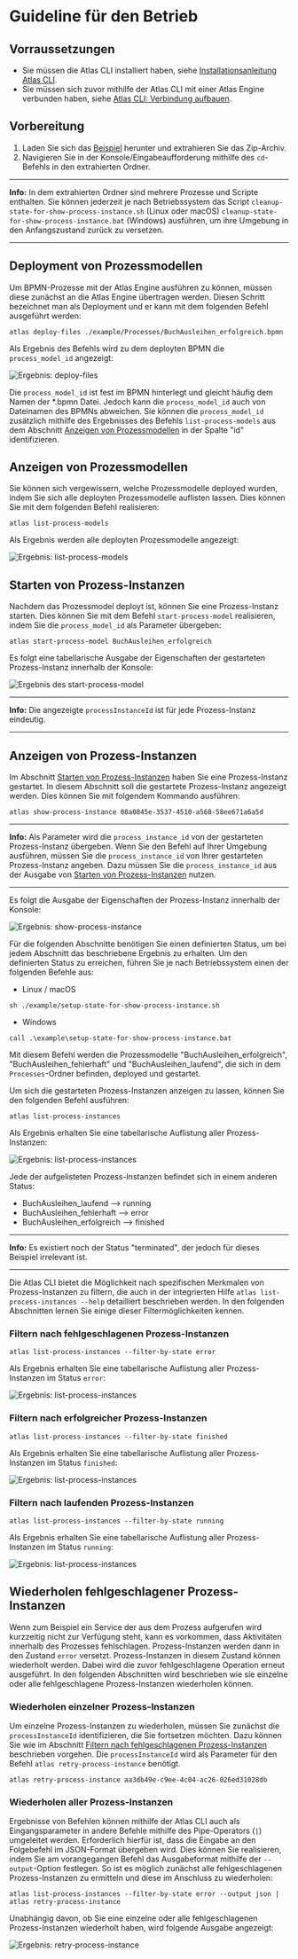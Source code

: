 # Guideline für den Betrieb

## Vorraussetzungen

* Sie müssen die Atlas CLI installiert haben, siehe [Installationsanleitung Atlas CLI](./install.md).
* Sie müssen sich zuvor mithilfe der Atlas CLI mit einer Atlas Engine verbunden haben, siehe [Atlas CLI: Verbindung aufbauen](./guideline-CLI-connect.md).

## Vorbereitung

1. Laden Sie sich das [Beispiel](./example) herunter und extrahieren Sie das Zip-Archiv.
2. Navigieren Sie in der Konsole/Eingabeaufforderung mithilfe des `cd`-Befehls in den extrahierten Ordner.

---
**Info:**
In dem extrahierten Ordner sind mehrere Prozesse und Scripte enthalten. Sie können jederzeit je nach Betriebssystem das Script `cleanup-state-for-show-process-instance.sh` (Linux oder macOS) `cleanup-state-for-show-process-instance.bat` (Windows) ausführen, um ihre Umgebung in den Anfangszustand zurück zu versetzen.

---

## Deployment von Prozessmodellen

Um BPMN-Prozesse mit der Atlas Engine ausführen zu können, müssen diese zunächst an die Atlas Engine übertragen werden. Diesen Schritt bezeichnet man als Deployment und er kann mit dem folgenden Befehl ausgeführt werden:

```shell
atlas deploy-files ./example/Processes/BuchAusleihen_erfolgreich.bpmn
```

Als Ergebnis des Befehls wird zu dem deployten BPMN die `process_model_id` angezeigt:

![Ergebnis: deploy-files](./images/deploy-files_result.png "Ergebnis: deploy-files")

Die `process_model_id` ist fest im BPMN hinterlegt und gleicht häufig dem Namen der *.bpmn Datei. Jedoch kann die `process_model_id` auch von Dateinamen des BPMNs abweichen. Sie können die `process_model_id` zusätzlich mithilfe des Ergebnisses des Befehls `list-process-models` aus dem Abschnitt [Anzeigen von Prozessmodellen](#Anzeigen-von-Prozessmodellen) in der Spalte "id" identifizieren.

## Anzeigen von Prozessmodellen

Sie können sich vergewissern, welche Prozessmodelle deployed wurden, indem Sie sich alle deployten Prozessmodelle auflisten lassen. Dies können Sie mit dem folgenden Befehl realisieren:

```shell
atlas list-process-models
```

Als Ergebnis werden alle deployten Prozessmodelle angezeigt:

![Ergebnis: list-process-models](./images/list-process-models_result.png "Ergebnis: list-process-models")

## Starten von Prozess-Instanzen

Nachdem das Prozessmodel deployt ist, können Sie eine Prozess-Instanz starten. Dies können Sie mit dem Befehl `start-process-model` realisieren, indem Sie die `process_model_id` als Parameter übergeben:

```shell
atlas start-process-model BuchAusleihen_erfolgreich
```

Es folgt eine tabellarische Ausgabe der Eigenschaften der gestarteten Prozess-Instanz innerhalb der Konsole:

![Ergebnis des start-process-model](./images/start-process-model_result.png "Ergebnis des start-process-model")

---
**Info:**
Die angezeigte `processInstanceId` ist für jede Prozess-Instanz eindeutig.

---

## Anzeigen von Prozess-Instanzen

Im Abschnitt [Starten von Prozess-Instanzen](#Starten-von-Prozess-Instanzen) haben Sie eine Prozess-Instanz gestartet. In diesem Abschnitt soll die gestartete Prozess-Instanz angezeigt werden. Dies können Sie mit folgendem Kommando ausführen:

```shell
atlas show-process-instance 08a0845e-3537-4510-a568-58ee671a6a5d
```

---
**Info:**
Als Parameter wird die `process_instance_id` von der gestarteten Prozess-Instanz übergeben. Wenn Sie den Befehl auf Ihrer Umgebung ausführen, müssen Sie die `process_instance_id` von Ihrer gestarteten Prozess-Instanz angeben. Dazu müssen Sie die `process_instance_id` aus der Ausgabe von [Starten von Prozess-Instanzen](#Starten-von-Prozess-Instanzen) nutzen.

---

Es folgt die Ausgabe der Eigenschaften der Prozess-Instanz innerhalb der Konsole:

![Ergebnis: show-process-instance](./images/show-process-instance_result.png "Ergebnis: show-process-instance")

Für die folgenden Abschnitte benötigen Sie einen definierten Status, um bei jedem Abschnitt das beschriebene Ergebnis zu erhalten. Um den definierten Status zu erreichen, führen Sie je nach Betriebssystem einen der folgenden Befehle aus:

* Linux / macOS

```shell
sh ./example/setup-state-for-show-process-instance.sh
```

* Windows

```shell
call .\example\setup-state-for-show-process-instance.bat
```

Mit diesem Befehl werden die Prozessmodelle "BuchAusleihen_erfolgreich", "BuchAusleihen_fehlerhaft" und "BuchAusleihen_laufend", die sich in dem `Processes`-Ordner befinden, deployed und gestartet.

Um sich die gestarteten Prozess-Instanzen anzeigen zu lassen, können Sie den folgenden Befehl ausführen:

```shell
atlas list-process-instances
```

Als Ergebnis erhalten Sie eine tabellarische Auflistung aller Prozess-Instanzen:

![Ergebnis: list-process-instances](./images/list-process-instances_result.png "Ergebnis: list-process-instances")

Jede der aufgelisteten Prozess-Instanzen befindet sich in einem anderen Status:

* BuchAusleihen_laufend --> running
* BuchAusleihen_fehlerhaft --> error
* BuchAusleihen_erfolgreich --> finished

---
**Info:**
Es existiert noch der Status "terminated", der jedoch für dieses Beispiel irrelevant ist.

---

Die Atlas CLI bietet die Möglichkeit nach spezifischen Merkmalen von Prozess-Instanzen zu filtern, die auch in der integrierten Hilfe `atlas list-process-instances --help` detailliert beschrieben werden. In den folgenden Abschnitten lernen Sie einige dieser Filtermöglichkeiten kennen.

### Filtern nach fehlgeschlagenen Prozess-Instanzen

```shell
atlas list-process-instances --filter-by-state error
```

Als Ergebnis erhalten Sie eine tabellarische Auflistung aller Prozess-Instanzen im Status `error`:

![Ergebnis: list-process-instances](./images/list-process-instances_error_result.png "Ergebnis: list-process-instances")

### Filtern nach erfolgreicher Prozess-Instanzen

```shell
atlas list-process-instances --filter-by-state finished
```

Als Ergebnis erhalten Sie eine tabellarische Auflistung aller Prozess-Instanzen im Status `finished`:

![Ergebnis: list-process-instances](./images/list-process-instances_finished_result.png "Ergebnis: list-process-instances")

### Filtern nach laufenden Prozess-Instanzen

```shell
atlas list-process-instances --filter-by-state running
```

Als Ergebnis erhalten Sie eine tabellarische Auflistung aller Prozess-Instanzen im Status `running`:

![Ergebnis: list-process-instances](./images/list-process-instances_running_result.png "Ergebnis: list-process-instances")

## Wiederholen fehlgeschlagener Prozess-Instanzen

Wenn zum Beispiel ein Service der aus dem Prozess aufgerufen wird kurzzeitig nicht zur Verfügung steht, kann es vorkommen, dass Aktivitäten innerhalb des Prozesses fehlschlagen. Prozess-Instanzen werden dann in den Zustand `error` versetzt. Prozess-Instanzen in diesem Zustand können wiederholt werden. Dabei wird die zuvor fehlgeschlagene Operation erneut ausgeführt. In den folgenden Abschnitten wird beschrieben wie sie einzelne oder alle fehlgeschlagene Prozess-Instanzen wiederholen können.

### Wiederholen einzelner Prozess-Instanzen

Um einzelne Prozess-Instanzen zu wiederholen, müssen Sie zunächst die `processInstanceId` identifizieren, die Sie fortsetzen möchten. Dazu können Sie wie im Abschnitt [Filtern nach fehlgeschlagenen Prozess-Instanzen](#Filtern-nach-fehlgeschlagenen-Prozess-Instanzen) beschrieben vorgehen. Die `processInstanceId` wird als Parameter für den Befehl `atlas retry-process-instance` benötigt.

```shell
atlas retry-process-instance aa3db49e-c9ee-4c04-ac26-026ed31028db
```

### Wiederholen aller Prozess-Instanzen

Ergebnisse von Befehlen können mithilfe der Atlas CLI auch als Eingangsparameter in andere Befehle mithilfe des Pipe-Operators (`|`) umgeleitet werden. Erforderlich hierfür ist, dass die Eingabe an den Folgebefehl im JSON-Format übergeben wird. Dies können Sie realisieren, indem Sie am vorangegangen Befehl das Ausgabeformat mithilfe der `--output`-Option festlegen.
So ist es möglich zunächst alle fehlgeschlagenen Prozess-Instanzen zu ermitteln und diese im Anschluss zu wiederholen:

```shell
atlas list-process-instances --filter-by-state error --output json | atlas retry-process-instance
```

Unabhängig davon, ob Sie eine einzelne oder alle fehlgeschlagenen Prozess-Instanzen wiederholt haben, wird folgende Ausgabe angezeigt:

![Ergebnis: retry-process-instance](./images/retry-process-instance_result.png "Ergebnis: retry-process-instance")

